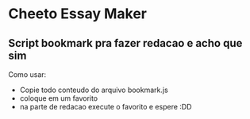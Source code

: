 # Cheeto Essay Maker
## Script bookmark pra fazer redacao e acho que sim
Como usar:
- Copie todo conteudo do arquivo bookmark.js
- coloque em um favorito
- na parte de redacao execute o favorito e espere :DD
